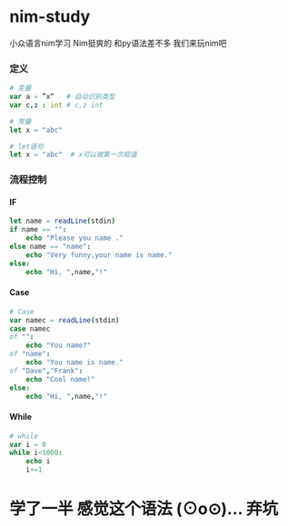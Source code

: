 # nim-study
小众语言nim学习
Nim挺爽的 和py语法差不多 我们来玩nim吧

### 定义
```nim
# 变量
var a = ”x“   # 自动识别类型
var c,z : int # c,z int

# 常量
let x = "abc"

# let语句
let x = "abc"  # x可以被第一次赋值
```

### 流程控制
#### IF
```nim
let name = readLine(stdin)
if name == "":
    echo "Please you name ."
else name == "name":
    echo "Very funny,your name is name."
else:
    echo "Hi, ",name,"!"
```
#### Case
```nim
# Case
var namec = readLine(stdin)
case namec
of "":
    echo "You name?"
of "name":
    echo "You name is name."
of "Dave","Frank":
    echo "Cool name!"
else:
    echo "Hi, ",name,"!"
``` 
#### While
```nim
# while
var i = 0
while i<1000:
    echo i
    i+=1
```

# 学了一半 感觉这个语法 (⊙o⊙)… 弃坑